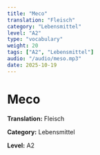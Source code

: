 ```yaml
---
title: "Месо"
translation: "Fleisch"
category: "Lebensmittel"
level: "A2"
type: "vocabulary"
weight: 20
tags: ["A2", "Lebensmittel"]
audio: "/audio/meso.mp3"
date: 2025-10-19
---
```


# Месо

**Translation:** Fleisch

**Category:** Lebensmittel

**Level:** A2

